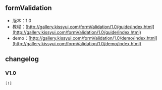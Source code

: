 ## formValidation

* 版本：1.0
* 教程：[http://gallery.kissyui.com/formValidation/1.0/guide/index.html](http://gallery.kissyui.com/formValidation/1.0/guide/index.html)
* demo：[http://gallery.kissyui.com/formValidation/1.0/demo/index.html](http://gallery.kissyui.com/formValidation/1.0/demo/index.html)

## changelog

### V1.0

    [!]


